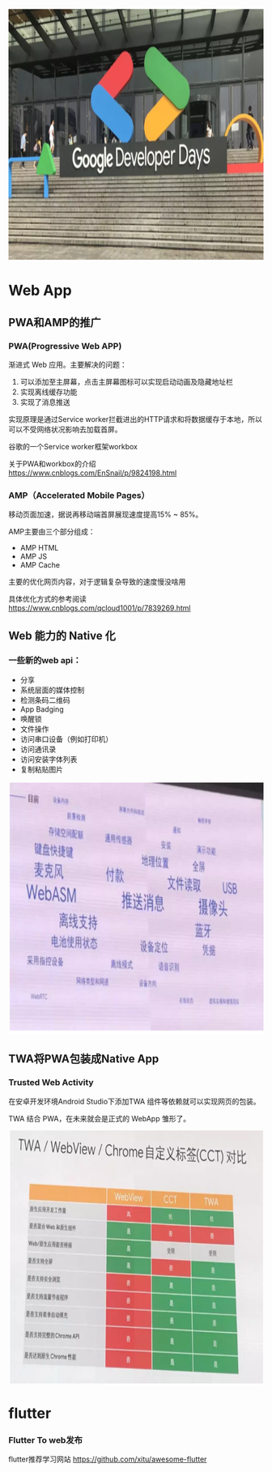 <img src="./google.png" height="500em" />

# Web App

## PWA和AMP的推广

### PWA(Progressive Web APP)
渐进式 Web 应用。主要解决的问题：
1. 可以添加至主屏幕，点击主屏幕图标可以实现启动动画及隐藏地址栏
2. 实现离线缓存功能
3. 实现了消息推送

实现原理是通过Service worker拦截进出的HTTP请求和将数据缓存于本地，所以可以不受网络状况影响去加载首屏。

谷歌的一个Service worker框架workbox

关于PWA和workbox的介绍 https://www.cnblogs.com/EnSnail/p/9824198.html

### AMP（Accelerated Mobile Pages）
移动页面加速，据说再移动端首屏展现速度提高15% ~ 85%。

AMP主要由三个部分组成：
* AMP HTML
* AMP JS
* AMP Cache

主要的优化网页内容，对于逻辑复杂导致的速度慢没啥用

具体优化方式的参考阅读 https://www.cnblogs.com/qcloud1001/p/7839269.html

## Web 能力的 Native 化
### 一些新的web api：
* 分享
* 系统层面的媒体控制
* 检测条码二维码
* App Badging
* 唤醒锁
* 文件操作
* 访问串口设备（例如打印机）
* 访问通讯录
* 访问安装字体列表
* 复制粘贴图片

<img src="./web.png" height="500em" />

## TWA将PWA包装成Native App

### Trusted Web Activity 

在安卓开发环境Android Studio下添加TWA 组件等依赖就可以实现网页的包装。

TWA 结合 PWA，在未来就会是正式的 WebApp 雏形了。

<img src="./twa.png" height="500em" />

# flutter

### Flutter To web发布

flutter推荐学习网站
https://github.com/xitu/awesome-flutter